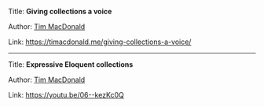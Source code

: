 Title: **Giving collections a voice**

Author: [Tim MacDonald](People/Tim%20MacDonald.md)

Link: https://timacdonald.me/giving-collections-a-voice/

---
Title: **Expressive Eloquent collections**

Author: [Tim MacDonald](People/Tim%20MacDonald.md)

Link: https://youtu.be/06--kezKc0Q